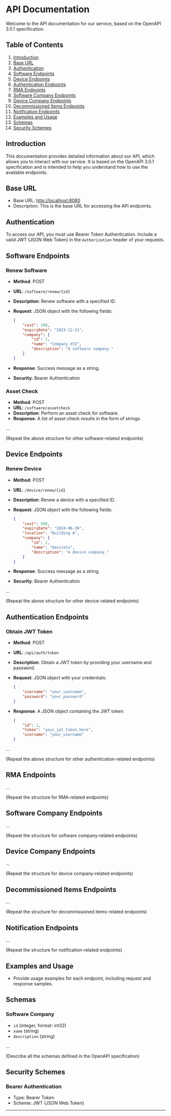 # API Documentation

Welcome to the API documentation for our service, based on the OpenAPI 3.0.1 specification.

## Table of Contents
1. [Introduction](#introduction)
2. [Base URL](#base-url)
3. [Authentication](#authentication)
4. [Software Endpoints](#software-endpoints)
5. [Device Endpoints](#device-endpoints)
6. [Authentication Endpoints](#authentication-endpoints)
7. [RMA Endpoints](#rma-endpoints)
8. [Software Company Endpoints](#software-company-endpoints)
9. [Device Company Endpoints](#device-company-endpoints)
10. [Decommissioned Items Endpoints](#decommissioned-items-endpoints)
11. [Notification Endpoints](#notification-endpoints)
12. [Examples and Usage](#examples-and-usage)
13. [Schemas](#schemas)
14. [Security Schemes](#security-schemes)

## Introduction <a name="introduction"></a>

This documentation provides detailed information about our API, which allows you to interact with our service. It is based on the OpenAPI 3.0.1 specification and is intended to help you understand how to use the available endpoints.

## Base URL <a name="base-url"></a>

- Base URL: [http://localhost:8080](http://localhost:8080)
- Description: This is the base URL for accessing the API endpoints.

## Authentication <a name="authentication"></a>

To access our API, you must use Bearer Token Authentication. Include a valid JWT (JSON Web Token) in the `Authorization` header of your requests.

## Software Endpoints <a name="software-endpoints"></a>

### Renew Software

- **Method**: POST
- **URL**: `/software/renew/{id}`
- **Description**: Renew software with a specified ID.
- **Request**: JSON object with the following fields:

    ```json
    {
        "cost": 100,
        "expiryDate": "2023-12-31",
        "company": {
            "id": 1,
            "name": "Company XYZ",
            "description": "A software company."
        }
    }
    ```

- **Response**: Success message as a string.
- **Security**: Bearer Authentication

### Asset Check

- **Method**: POST
- **URL**: `/software/assetcheck`
- **Description**: Perform an asset check for software.
- **Response**: A list of asset check results in the form of strings.

...

(Repeat the above structure for other software-related endpoints)

## Device Endpoints <a name="device-endpoints"></a>

### Renew Device

- **Method**: POST
- **URL**: `/device/renew/{id}`
- **Description**: Renew a device with a specified ID.
- **Request**: JSON object with the following fields:

    ```json
    {
        "cost": 500,
        "expiryDate": "2024-06-30",
        "location": "Building A",
        "company": {
            "id": 2,
            "name": "DeviceCo",
            "description": "A device company."
        }
    }
    ```

- **Response**: Success message as a string.
- **Security**: Bearer Authentication

...

(Repeat the above structure for other device-related endpoints)

## Authentication Endpoints <a name="authentication-endpoints"></a>

### Obtain JWT Token

- **Method**: POST
- **URL**: `/api/auth/token`
- **Description**: Obtain a JWT token by providing your username and password.
- **Request**: JSON object with your credentials:

    ```json
    {
        "username": "your_username",
        "password": "your_password"
    }
    ```

- **Response**: A JSON object containing the JWT token:

    ```json
    {
        "id": 1,
        "token": "your_jwt_token_here",
        "username": "your_username"
    }
    ```

...

(Repeat the above structure for other authentication-related endpoints)

## RMA Endpoints <a name="rma-endpoints"></a>

...

(Repeat the structure for RMA-related endpoints)

## Software Company Endpoints <a name="software-company-endpoints"></a>

...

(Repeat the structure for software company-related endpoints)

## Device Company Endpoints <a name="device-company-endpoints"></a>

...

(Repeat the structure for device company-related endpoints)

## Decommissioned Items Endpoints <a name="decommissioned-items-endpoints"></a>

...

(Repeat the structure for decommissioned items-related endpoints)

## Notification Endpoints <a name="notification-endpoints"></a>

...

(Repeat the structure for notification-related endpoints)

## Examples and Usage <a name="examples-and-usage"></a>

- Provide usage examples for each endpoint, including request and response samples.

## Schemas <a name="schemas"></a>

### Software Company

- `id` (integer, format: int32)
- `name` (string)
- `description` (string)

...

(Describe all the schemas defined in the OpenAPI specification)

## Security Schemes <a name="security-schemes"></a>

### Bearer Authentication

- Type: Bearer Token
- Scheme: JWT (JSON Web Token)

---

